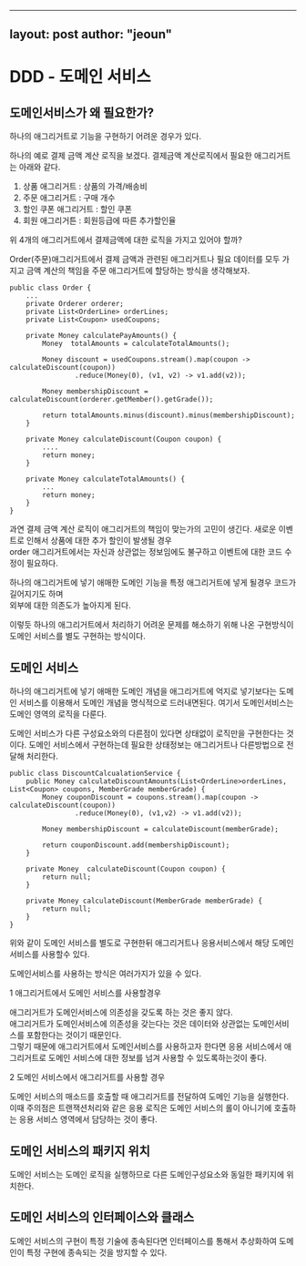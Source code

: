 
---
layout: post
author: "jeoun"
---


# DDD - 도메인 서비스

## 도메인서비스가 왜 필요한가?

하나의 애그리거트로 기능을 구현하기 어려운 경우가 있다. 

하나의 예로 결제 금액 계산 로직을 보겠다. 
결제금액 계산로직에서 필요한 애그리거트는 아래와 같다.
1. 상품 애그리거트 : 상품의 가격/배송비
2. 주문 애그리거트 : 구매 개수 
3. 할인 쿠폰 애그리거트 : 할인 쿠폰
4. 회원 애그리거튼 : 회원등급에 따른 추가할인율

위 4개의 애그리거트에서 결제금액에 대한 로직을 가지고 있어야 할까?

Order(주문)애그리거트에서 결제 금액과 관련된 애그리거트나 필요 데이터를 모두 가지고 금액 계산의 책임을 주문 애그리거트에 할당하는 방식을 생각해보자.

````
public class Order {
    ...
    private Orderer orderer;
    private List<OrderLine> orderLines;
    private List<Coupon> usedCoupons;

    private Money calculatePayAmounts() {
        Money  totalAmounts = calculateTotalAmounts();

        Money discount = usedCoupons.stream().map(coupon -> calculateDiscount(coupon))
                .reduce(Money(0), (v1, v2) -> v1.add(v2));

        Money membershipDiscount = calculateDiscount(orderer.getMember().getGrade());

        return totalAmounts.minus(discount).minus(membershipDiscount);
    }

    private Money calculateDiscount(Coupon coupon) {
        ....
        return money;
    }

    private Money calculateTotalAmounts() {
        ...
        return money;
    }
}
````
과연 결제 금액 계산 로직이 애그리거트의 책임이 맞는가의 고민이 생긴다.
새로운 이벤트로 인해서 상품에 대한 추가 할인이 발생될 경우  
order 애그리거트에서는 자신과 상관없는 정보임에도 불구하고 이벤트에 대한 코드 수정이 필요하다.

하나의 애그리거트에 넣기 애매한 도메인 기능을 특정 애그리거트에 넣게 될경우 코드가 길어지기도 하며  
외부에 대한 의존도가 높아지게 된다.

이렇듯 하나의 애그리거트에서 처리하기 어려운 문제를 해소하기 위해 나온 구현방식이 도메인 서비스를 별도 구현하는 방식이다.

## 도메인 서비스 

하나의 애그리거트에 넣기 애매한 도메인 개념을 애그리거트에 억지로 넣기보다는 도메인 서비스를 이용해서 도메인 개념을 명식적으로 드러내면된다.
여기서 도메인서비스는 도메인 영역의 로직을 다룬다.

도메인 서비스가 다른 구성요소와의 다른점이 있다면 상태없이 로직만을 구현한다는 것이다. 도메인 서비스에서 구현하는데 필요한 상태정보는 애그리거트나 다른방법으로 전달해 처리한다.

````
public class DiscountCalcualationService {
    public Money calculateDiscountAmounts(List<OrderLine>orderLines, List<Coupon> coupons, MemberGrade memberGrade) {
        Money couponDiscount = coupons.stream().map(coupon -> calculateDiscount(coupon))
                .reduce(Money(0), (v1,v2) -> v1.add(v2));

        Money membershipDiscount = calculateDiscount(memberGrade);

        return couponDiscount.add(membershipDiscount);
    }

    private Money  calculateDiscount(Coupon coupon) {
        return null;
    }

    private Money calculateDiscount(MemberGrade memberGrade) {
        return null;
    }
}
````

위와 같이 도메인 서비스를 별도로 구현한뒤 애그리거트나 응용서비스에서 해당 도메인서비스를 사용할수 있다.

도메인서비스를 사용하는 방식은 여러가지가 있을 수 있다.

1 애그리거트에서 도메인 서비스를 사용할경우

애그리거트가 도메인서비스에 의존성을 갖도록 하는 것은 좋지 않다.  
애그리거트가 도메인서비스에 의존성을 갖는다는 것은 데이터와 상관없는 도메인서비스를 포함한다는 것이기 때문인다.   
그렇기 때문에 애그리거트에서 도메인서비스를 사용하고자 한다면 응용 서비스에서 애그리거트로 도메인 서비스에 대한 정보를 넘겨 사용할 수 있도록하는것이 좋다.

2 도메인 서비스에서 애그리거트를 사용할 경우

도메인 서비스의 매소드를 호출할 때 애그리거트를 전달하여 도메인 기능을 실행한다.   
이때 주의점은 트랜잭션처리와 같은 응용 로직은 도메인 서비스의 롤이 아니기에 호출하는 응용 서비스 영역에서 담당하는 것이 좋다.

## 도메인 서비스의 패키지 위치

도메인 서비스는 도메인 로직을 실행하므로 다른 도메인구성요소와 동일한 패키지에 위치한다.

## 도메인 서비스의 인터페이스와 클래스 

도메인 서비스의 구현이 특정 기술에 종속된다면 인터페이스를 통해서 추상화하여 도메인이 특정 구현에 종속되는 것을 방지할 수 있다.

 

